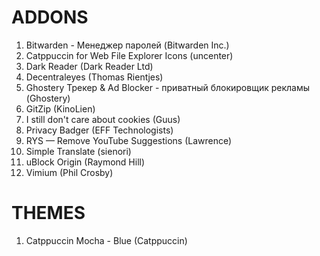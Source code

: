 # ADDONS

1. Bitwarden - Менеджер паролей (Bitwarden Inc.)
2. Catppuccin for Web File Explorer Icons (uncenter)
3. Dark Reader (Dark Reader Ltd)
4. Decentraleyes (Thomas Rientjes)
5. Ghostery Трекер & Ad Blocker - приватный блокировщик рекламы (Ghostery)
6. GitZip (KinoLien)
7. I still don't care about cookies (Guus)
8. Privacy Badger (EFF Technologists)
9. RYS — Remove YouTube Suggestions (Lawrence)
10. Simple Translate (sienori)
11. uBlock Origin (Raymond Hill)
12. Vimium (Phil Crosby)


# THEMES

1. Catppuccin Mocha - Blue (Catppuccin)
